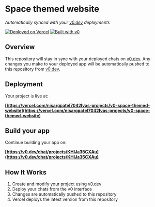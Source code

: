 # Space themed website

*Automatically synced with your [v0.dev](https://v0.dev) deployments*

[![Deployed on Vercel](https://img.shields.io/badge/Deployed%20on-Vercel-black?style=for-the-badge&logo=vercel)](https://vercel.com/nisargpatel7042lvas-projects/v0-space-themed-website)
[![Built with v0](https://img.shields.io/badge/Built%20with-v0.dev-black?style=for-the-badge)](https://v0.dev/chat/projects/KHlJa35CXAu)

## Overview

This repository will stay in sync with your deployed chats on [v0.dev](https://v0.dev).
Any changes you make to your deployed app will be automatically pushed to this repository from [v0.dev](https://v0.dev).

## Deployment

Your project is live at:

**[https://vercel.com/nisargpatel7042lvas-projects/v0-space-themed-website](https://vercel.com/nisargpatel7042lvas-projects/v0-space-themed-website)**

## Build your app

Continue building your app on:

**[https://v0.dev/chat/projects/KHlJa35CXAu](https://v0.dev/chat/projects/KHlJa35CXAu)**

## How It Works

1. Create and modify your project using [v0.dev](https://v0.dev)
2. Deploy your chats from the v0 interface
3. Changes are automatically pushed to this repository
4. Vercel deploys the latest version from this repository